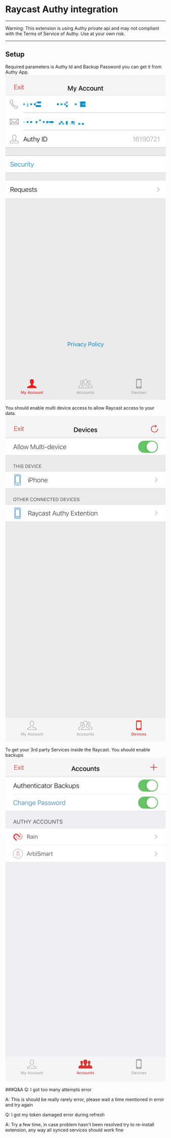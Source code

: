 # Raycast Authy integration

----------

Warning: This extension is using Authy private api and may not compliant with the Terms of Service of Authy. Use at your own risk.

----------

## Setup
Required parameters is Authy Id and Backup Password you can get it from Authy App.
![Settings](readme/setup01.png)

You should enable multi device access to allow Raycast access to your data.
![Backups](readme/setup02.png)

To get your 3rd party Services inside the Raycast. You should enable backups
![Backups](readme/setup03.png)

###Q&A
Q: I got too many attempts error

A: This is should be really rarely error, please wait a time mentioned in error and try again 

Q: I got my token damaged error during refresh

A: Try a few time, in case problem hasn't been resolved try to re-install extension, any way all synced services should work fine
